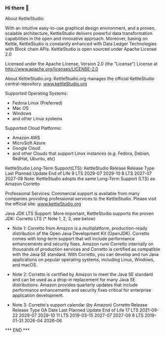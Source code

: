 ### Hi there 👋

About KettleStudio:

With an intuitive easy-to-use graphical design environment, and a proven, scalable architecture, KettleStudio delivers powerful data transformation capabilities in the open and innovative approach. Moreover, basing on Kettle, KettleStudio is constantly enhanced with Data Ledger Technologies with Block chain APIs.  KettleStudio is open sourced under Apache License 2.0 

Licensed under the Apache License, Version 2.0 (the "License")
License at http://www.apache.org/licenses/LICENSE-2.0

About KettleStudio.org:
KettleStudio.org manages the official KettleStudio central repository.
www.kettleStudio.org

Supported Operating Systems:
- Fedora Linux (Preferred)
- Mac OS
- Windows
- and other Linux systems

Supported Cloud Platforms:
- Amazon AWS
- MicroSoft Azure
- Google Cloud
- and other Clouds that support Linux instances (e.g. Fedora, Debian, RedHat, Ubuntu, etc)

KettleStudio Long-Term Support(LTS): 
KettleStudio Release      Release Type      Last Planned Update      End of Life
9                         LTS               2029-07                  2029-10
8                         LTS               2027-07                  2027-09
Note: KettleStudio adopts the same Long-Term Support (LTS) as Amazon Corretto

Professional Services:
Commercial support is available from many companies providing professional services to the KettleStudio.
Please visit the official site: www.kettleStudio.org

Java JDK LTS Support:
More important, KettleStudio supports the proven JDK: Corretto LTS (* Note 1, 2, 3, see below)

* Note 1:
Corretto from Amazon is a multiplatform, production-ready distribution of the Open Java Development Kit (OpenJDK). Corretto comes with long-term support that will include performance enhancements and security fixes. Amazon runs Corretto internally on thousands of production services and Corretto is certified as compatible with the Java SE standard. With Corretto, you can develop and run Java applications on popular operating systems, including Linux, Windows, and macOS.

* Note 2:
Corretto is certified by Amazon to meet the Java SE standard and can be used as a drop-in replacement for many Java SE distributions. Amazon provides quarterly updates that include performance enhancements and security fixes critical for enterprise application development.

* Note 3:
Corretto's support calendar (by Amazon)
Corretto Release      Release Type      GA Date        Last Planned Update      End of Life
17                    LTS               2021-09-22     2029-07                  2029-10
11                    LTS               2019-03-15     2027-07                  2027-09
8                     LTS               2019-01-31     2026-04                  2026-06

*** END ***
